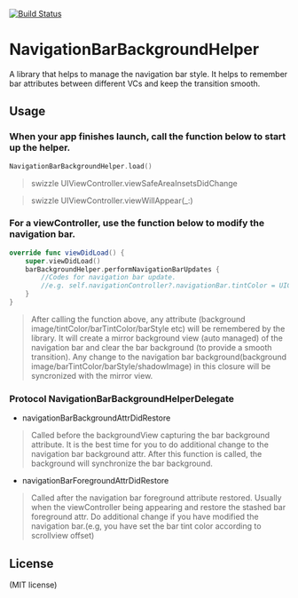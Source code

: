 [![Build Status](https://travis-ci.org/Jerry0523/NavigationBarBackgroundHelper.svg?branch=master)](https://travis-ci.org/Jerry0523/NavigationBarBackgroundHelper)
# NavigationBarBackgroundHelper
A library that helps to manage the navigation bar style. It helps to remember bar attributes between different VCs and keep the transition smooth.


Usage
-------

### When your app finishes launch, call the function below to start up the helper.

```swift
NavigationBarBackgroundHelper.load()
```
> swizzle UIViewController.viewSafeAreaInsetsDidChange

> swizzle UIViewController.viewWillAppear(_:)

### For a viewController, use the function below to modify the navigation bar.

```swift
override func viewDidLoad() {
    super.viewDidLoad()
    barBackgroundHelper.performNavigationBarUpdates {
        //Codes for navigation bar update.
        //e.g. self.navigationController?.navigationBar.tintColor = UIColor.white
    }
}
```

>After calling the function above, any attribute (background image/tintColor/barTintColor/barStyle etc) will be remembered by the library. It will create a mirror background view (auto managed) of the navigation bar and clear the bar background (to provide a smooth transition). Any change to the navigation bar background(background image/barTintColor/barStyle/shadowImage) in this closure will be syncronized with the mirror view.

### Protocol NavigationBarBackgroundHelperDelegate

- navigationBarBackgroundAttrDidRestore

>Called before the backgroundView capturing the bar background attribute. It is the best time for you to do additional change to the navigation bar background attr. After this function is called, the background will synchronize the bar background.

- navigationBarForegroundAttrDidRestore

>Called after the navigation bar foreground attribute restored. Usually when the viewController being appearing and restore the stashed bar foreground attr. Do additional change if you have modified the navigation bar.(e.g, you have set the bar tint color according to scrollview offset)


License
-------
(MIT license)

